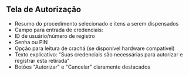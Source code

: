 ## Tela de Autorização

- Resumo do procedimento selecionado e itens a serem dispensados
- Campo para entrada de credenciais:
- ID de usuário/número de registro
- Senha ou PIN
- Opção para leitura de crachá (se disponível hardware compatível)
- Texto explicativo: "Suas credenciais são necessárias para autorizar e registrar esta retirada"
- Botões "Autorizar" e "Cancelar" claramente destacados
